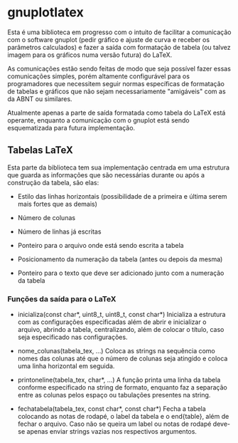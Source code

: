 # gnuplotlatex

 Esta é uma biblioteca em progresso com o
intuito de facilitar a comunicação com o
software gnuplot (pedir gráfico e ajuste
de curva e receber os parâmetros calculados)
e fazer a saída com formatação de tabela
(ou talvez imagem para os gráficos numa
versão futura) do LaTeX.

 As comunicações estão sendo feitas de modo
que seja possível fazer essas comunicações
simples, porém altamente configurável para os
programadores que necessitem seguir normas
específicas de formatação de tabelas e gráficos
que não sejam necessariamente "amigáveis" com
as da ABNT ou similares.

 Atualmente apenas a parte de saída formatada
como tabela do LaTeX está operante, enquanto
a comunicação com o gnuplot está sendo
esquematizada para futura implementação.

## Tabelas LaTeX

 Esta parte da biblioteca tem sua implementação
centrada em uma estrutura que guarda as
informações que são necessárias durante ou após
a construção da tabela, são elas:

 - Estilo das linhas horizontais (possibilidade
 de a primeira e última serem mais fortes que
 as demais)

 - Número de colunas

 - Número de linhas já escritas

 - Ponteiro para o arquivo onde está sendo
 escrita a tabela

 - Posicionamento da numeração da tabela (antes
 ou depois da mesma)

 - Ponteiro para o texto que deve ser adicionado
 junto com a numeração da tabela

### Funções da saída para o LaTeX

 - inicializa(const char\*, uint8\_t, uint8\_t, const char\*)
  Inicializa a estrutura com as configurações especificadas
  além de abrir e inicializar o arquivo, abrindo a tabela,
  centralizando, além de colocar o título, caso seja
  especificado nas configurações.

 - nome\_colunas(tabela\_tex, ...)
  Coloca as strings na sequência como nomes das colunas até
  que o número de colunas seja atingido e coloca uma linha
  horizontal em seguida.

 - printoneline(tabela\_tex, char\*, ...)
  A função printa uma linha da tabela conforme especificado
  na string de formato, enquanto faz a separação entre as
  colunas pelos espaço ou tabulações presentes na string.

 - fechatabela(tabela\_tex, const char\*, const char\*)
  Fecha a tabela colocando as notas de rodapé, o label
  da tabela e o end{table}, além de fechar o arquivo.
  Caso não se queira um label ou notas de rodapé deve-se
  apenas enviar strings vazias nos respectivos argumentos.
